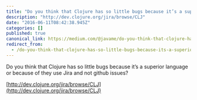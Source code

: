 ```yaml
---
title: "Do you think that Clojure has so little bugs because it’s a superior language or because of they…"
description: "http://dev.clojure.org/jira/browse/CLJ"
date: "2016-06-11T08:42:38.945Z"
categories: []
published: true
canonical_link: https://medium.com/@javame/do-you-think-that-clojure-has-so-little-bugs-because-its-a-superior-language-or-because-of-they-dfb6cf8b9b19
redirect_from:
  - /do-you-think-that-clojure-has-so-little-bugs-because-its-a-superior-language-or-because-of-they-dfb6cf8b9b19
---
```


Do you think that Clojure has so little bugs because it’s a superior language or because of they use Jira and not github issues?

[http://dev.clojure.org/jira/browse/CLJ](http://dev.clojure.org/jira/browse/CLJ)
